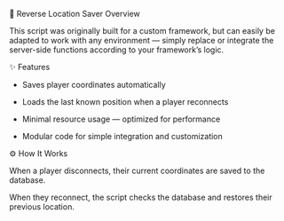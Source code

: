 🧭 Reverse Location Saver
Overview


This script was originally built for a custom framework, but can easily be adapted to work with any environment — simply replace or integrate the server-side functions according to your framework’s logic.

✨ Features

- Saves player coordinates automatically

- Loads the last known position when a player reconnects

- Minimal resource usage — optimized for performance

- Modular code for simple integration and customization

⚙️ How It Works

When a player disconnects, their current coordinates are saved to the database.

When they reconnect, the script checks the database and restores their previous location.

